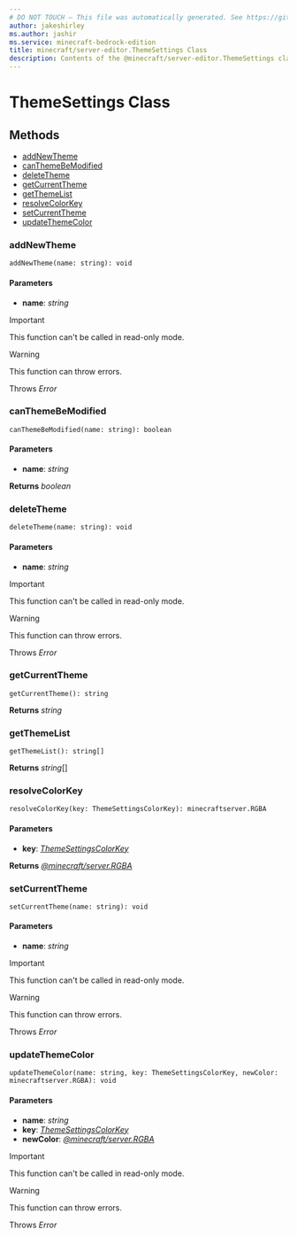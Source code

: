 ```yaml
---
# DO NOT TOUCH — This file was automatically generated. See https://github.com/mojang/minecraftapidocsgenerator to modify descriptions, examples, etc.
author: jakeshirley
ms.author: jashir
ms.service: minecraft-bedrock-edition
title: minecraft/server-editor.ThemeSettings Class
description: Contents of the @minecraft/server-editor.ThemeSettings class.
---
```

# ThemeSettings Class

## Methods
- [addNewTheme](#addnewtheme)
- [canThemeBeModified](#canthemebemodified)
- [deleteTheme](#deletetheme)
- [getCurrentTheme](#getcurrenttheme)
- [getThemeList](#getthemelist)
- [resolveColorKey](#resolvecolorkey)
- [setCurrentTheme](#setcurrenttheme)
- [updateThemeColor](#updatethemecolor)

### **addNewTheme**
`
addNewTheme(name: string): void
`

#### **Parameters**
- **name**: *string*

> [!IMPORTANT]
> This function can't be called in read-only mode.

> [!WARNING]
> This function can throw errors.
>
> Throws *Error*

### **canThemeBeModified**
`
canThemeBeModified(name: string): boolean
`

#### **Parameters**
- **name**: *string*

**Returns** *boolean*

### **deleteTheme**
`
deleteTheme(name: string): void
`

#### **Parameters**
- **name**: *string*

> [!IMPORTANT]
> This function can't be called in read-only mode.

> [!WARNING]
> This function can throw errors.
>
> Throws *Error*

### **getCurrentTheme**
`
getCurrentTheme(): string
`

**Returns** *string*

### **getThemeList**
`
getThemeList(): string[]
`

**Returns** *string*[]

### **resolveColorKey**
`
resolveColorKey(key: ThemeSettingsColorKey): minecraftserver.RGBA
`

#### **Parameters**
- **key**: [*ThemeSettingsColorKey*](ThemeSettingsColorKey.md)

**Returns** [*@minecraft/server.RGBA*](../../minecraft/server/RGBA.md)

### **setCurrentTheme**
`
setCurrentTheme(name: string): void
`

#### **Parameters**
- **name**: *string*

> [!IMPORTANT]
> This function can't be called in read-only mode.

> [!WARNING]
> This function can throw errors.
>
> Throws *Error*

### **updateThemeColor**
`
updateThemeColor(name: string, key: ThemeSettingsColorKey, newColor: minecraftserver.RGBA): void
`

#### **Parameters**
- **name**: *string*
- **key**: [*ThemeSettingsColorKey*](ThemeSettingsColorKey.md)
- **newColor**: [*@minecraft/server.RGBA*](../../minecraft/server/RGBA.md)

> [!IMPORTANT]
> This function can't be called in read-only mode.

> [!WARNING]
> This function can throw errors.
>
> Throws *Error*
